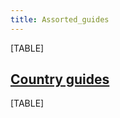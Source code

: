 ```yaml
---
title: Assorted_guides
---
```



  

[TABLE]

##  [Country guides](/wiki/Country_guides "Country guides") 

[TABLE]

